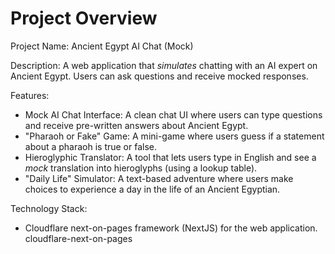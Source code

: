 # Project Overview

Project Name: Ancient Egypt AI Chat (Mock)

Description: A web application that *simulates* chatting with an AI expert on Ancient Egypt. Users can ask questions and receive mocked responses.

Features:
*   Mock AI Chat Interface: A clean chat UI where users can type questions and receive pre-written answers about Ancient Egypt.
*   "Pharaoh or Fake" Game: A mini-game where users guess if a statement about a pharaoh is true or false.
*   Hieroglyphic Translator: A tool that lets users type in English and see a *mock* translation into hieroglyphs (using a lookup table).
*   "Daily Life" Simulator: A text-based adventure where users make choices to experience a day in the life of an Ancient Egyptian.

Technology Stack:
*   Cloudflare next-on-pages framework (NextJS) for the web application.
    <stack>cloudflare-next-on-pages</stack>